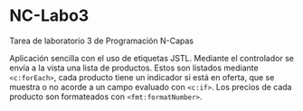 # NC-Labo3
Tarea de laboratorio 3 de Programación N-Capas

Aplicación sencilla con el uso de etiquetas JSTL. 
Mediante el controlador se envía a la vista una lista de productos. Estos son listados mediante `<c:forEach>`, 
cada producto tiene un indicador si está en oferta, que se muestra o no acorde a un campo evaluado con `<c:if>`.
Los precios de cada producto son formateados con `<fmt:formatNumber>`.
